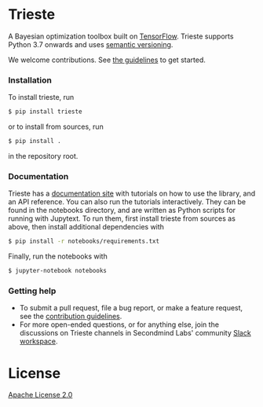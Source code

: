 # Trieste

A Bayesian optimization toolbox built on [TensorFlow](https://www.tensorflow.org/). Trieste supports Python 3.7 onwards and uses [semantic versioning](https://semver.org/).

We welcome contributions. See [the guidelines](CONTRIBUTING.md) to get started.

### Installation

To install trieste, run
```bash
$ pip install trieste
```
or to install from sources, run
```bash
$ pip install .
```
in the repository root.

### Documentation

Trieste has a [documentation site](https://secondmind-labs.github.io/trieste) with tutorials on how to use the library, and an API reference. You can also run the tutorials interactively. They can be found in the notebooks directory, and are written as Python scripts for running with Jupytext. To run them, first install trieste from sources as above, then install additional dependencies with
```bash
$ pip install -r notebooks/requirements.txt
```
Finally, run the notebooks with
```bash
$ jupyter-notebook notebooks
```

### Getting help

- To submit a pull request, file a bug report, or make a feature request, see the [contribution guidelines](CONTRIBUTING.md).
- For more open-ended questions, or for anything else, join the discussions on Trieste channels in Secondmind Labs' community [Slack workspace](https://join.slack.com/t/secondmind-labs/shared_invite/zt-ph07nuie-gMlkle__tjvXBay4FNSLkw).

# License

[Apache License 2.0](LICENSE)
